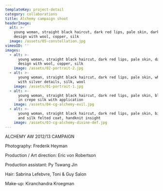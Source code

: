 ```yaml
---
templateKey: project-detail
category: collaborations
title: Alchemy campaign shoot
headerImage:
  alt: >-
    young woman, straight black haircut, dark red lips, pale skin, dark coloured
    design with wool, copper, silk
  image: /assets/05-constellation.jpg
vimeoID: ''
images:
  - alt: >-
      young woman, straight black haircut, dark red lips, pale skin, dark red
      design with wool, copper, silk
    image: /assets/02-portrait-2.jpg
  - alt: >-
      young woman, straight black haircut, dark red lips, pale skin, white gown
      with silver details, silk, wool
    image: /assets/01-portrait-1.jpg
  - alt: >-
      young woman, straight black haircut, dark red lips, pale skin, black dress
      in crepe silk with application
    image: /assets/04-cg-alchemy-evil.jpg
  - alt: >-
      young woman, straight black haircut, dark red lips, pale skin, big wool
      and silk felted coat, handknit insight
    image: /assets/03-cg-alchemy-divine-def.jpg
---
```

ALCHEMY AW 2012/13 CAMPAIGN 

Photography: Frederik Heyman

Production / Art direction: Eric von Robertson

Production assistant: Py Tswang Jin

Hair: Sabrina Lefebvre, Toni & Guy Salon  

Make-up: Kiranchandra Kroegman
